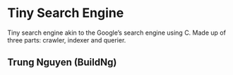 # Tiny Search Engine

Tiny search engine akin to the Google’s search engine using C. Made up of three parts: crawler, indexer and querier.

## Trung Nguyen (BuildNg)


